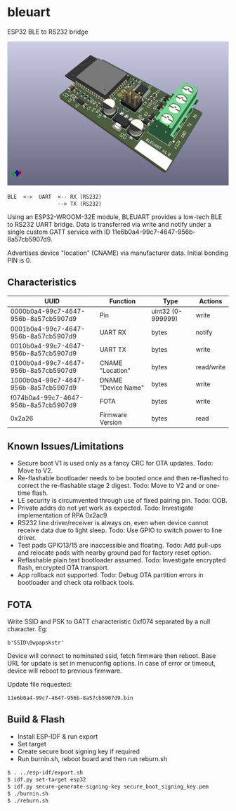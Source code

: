# bleuart

ESP32 BLE to RS232 bridge

![PCB](pcb/bleuart.png "PCB")

	BLE  <->  UART  <-- RX (RS232)
	                --> TX (RS232)

Using an ESP32-WROOM-32E module, BLEUART provides
a low-tech BLE to RS232 UART bridge. Data is transferred
via write and notify under a single custom GATT service
with ID 11e6b0a4-99c7-4647-956b-8a57cb5907d9.

Advertises device "location" (CNAME) via
manufacturer data. Initial bonding PIN is 0.


## Characteristics

UUID | Function | Type | Actions
--- | --- | --- | ---
0000b0a4-99c7-4647-956b-8a57cb5907d9 | Pin | uint32 (0-999999) | write
0001b0a4-99c7-4647-956b-8a57cb5907d9 | UART RX | bytes | notify
0010b0a4-99c7-4647-956b-8a57cb5907d9 | UART TX | bytes | write
0100b0a4-99c7-4647-956b-8a57cb5907d9 | CNAME "Location" | bytes | read/write
1000b0a4-99c7-4647-956b-8a57cb5907d9 | DNAME "Device Name" | bytes | write
f074b0a4-99c7-4647-956b-8a57cb5907d9 | FOTA | bytes | write
0x2a26 | Firmware Version | bytes | read


## Known Issues/Limitations

   - Secure boot V1 is used only as a fancy CRC for OTA updates.
     Todo: Move to V2.
   - Re-flashable bootloader needs to be booted once and then re-flashed
     to correct the re-flashable stage 2 digest. Todo: Move to V2 and or
     one-time flash.
   - LE security is circumvented through use of fixed pairing pin. Todo: OOB.
   - Private addrs do not yet work as expected. Todo: Investigate 
     implementation of RPA 0x2ac9.
   - RS232 line driver/receiver is always on, even when device cannot
     receive data due to light sleep. Todo: Use GPIO
     to switch power to line driver.
   - Test pads GPIO13/15 are inaccessible and floating. Todo:
     Add pull-ups and relocate pads with nearby ground pad for
     factory reset option.
   - Reflashable plain text bootloader assumed. Todo: Investigate
     encrypted flash, encrypted OTA transport.
   - App rollback not supported. Todo: Debug OTA partition
     errors in bootloader and check ota rollback tools.


## FOTA

Write SSID and PSK to GATT characteristic 0xf074 separated
by a null character. Eg:

	b'SSID\0wpapskstr'

Device will connect to nominated ssid, fetch firmware 
then reboot. Base URL for update is set in menuconfig
options. In case of error or timeout, device will reboot to
previous firmware.

Update file requested:

	11e6b0a4-99c7-4647-956b-8a57cb5907d9.bin


## Build & Flash

   - Install ESP-IDF & run export
   - Set target
   - Create secure boot signing key if required
   - Run burnin.sh, reboot board and then run reburn.sh

	$ . ../esp-idf/export.sh
	$ idf.py set-target esp32
	$ idf.py secure-generate-signing-key secure_boot_signing_key.pem
	$ ./burnin.sh
	$ ./reburn.sh

